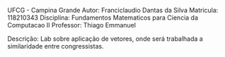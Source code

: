 UFCG - Campina Grande
Autor: Franciclaudio Dantas da Silva
Matricula: 118210343
Disciplina: Fundamentos Matematicos para Ciencia da Computacao II
Professor: Thiago Emmanuel

Descrição:
Lab sobre aplicação de vetores, onde será trabalhada a similaridade entre congressistas.
